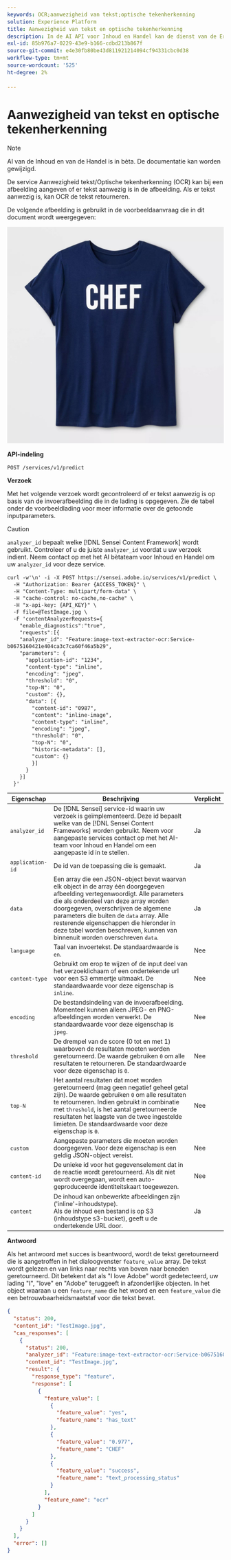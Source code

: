 ```yaml
---
keywords: OCR;aanwezigheid van tekst;optische tekenherkenning
solution: Experience Platform
title: Aanwezigheid van tekst en optische tekenherkenning
description: In de AI API voor Inhoud en Handel kan de dienst van de Erkenning van het Karakter van de Tekst Aanwezigheid/Optische (OCR) van het Karakter erop wijzen als de tekst in een bepaalde beeld aanwezig is. Als er tekst aanwezig is, kan OCR de tekst retourneren.
exl-id: 85b976a7-0229-43e9-b166-cdbd213b867f
source-git-commit: e4e30fb80be43d811921214094cf94331cbc0d38
workflow-type: tm+mt
source-wordcount: '525'
ht-degree: 2%

---
```


# Aanwezigheid van tekst en optische tekenherkenning

>[!NOTE]
>
>AI van de Inhoud en van de Handel is in bèta. De documentatie kan worden gewijzigd.

De service Aanwezigheid tekst/Optische tekenherkenning (OCR) kan bij een afbeelding aangeven of er tekst aanwezig is in de afbeelding. Als er tekst aanwezig is, kan OCR de tekst retourneren.

De volgende afbeelding is gebruikt in de voorbeeldaanvraag die in dit document wordt weergegeven:

![testafbeelding](../images/shef.jpeg)

**API-indeling**

```http
POST /services/v1/predict
```

**Verzoek**

Met het volgende verzoek wordt gecontroleerd of er tekst aanwezig is op basis van de invoerafbeelding die in de lading is opgegeven. Zie de tabel onder de voorbeeldlading voor meer informatie over de getoonde inputparameters.

>[!CAUTION]
>
>`analyzer_id` bepaalt welke [!DNL Sensei Content Framework] wordt gebruikt. Controleer of u de juiste `analyzer_id` voordat u uw verzoek indient. Neem contact op met het AI bètateam voor Inhoud en Handel om uw `analyzer_id` voor deze service.

```SHELL
curl -w'\n' -i -X POST https://sensei.adobe.io/services/v1/predict \
  -H "Authorization: Bearer {ACCESS_TOKEN}" \
  -H "Content-Type: multipart/form-data" \
  -H "cache-control: no-cache,no-cache" \
  -H "x-api-key: {API_KEY}" \
  -F file=@TestImage.jpg \
  -F 'contentAnalyzerRequests={
    "enable_diagnostics":"true",
    "requests":[{
    "analyzer_id": "Feature:image-text-extractor-ocr:Service-b0675160421e404ca3c7ca60f46a5b29",
    "parameters": {
      "application-id": "1234",
      "content-type": "inline",
      "encoding": "jpeg",
      "threshold": "0",
      "top-N": "0",
      "custom": {},
      "data": [{
        "content-id": "0987",
        "content": "inline-image",
        "content-type": "inline",
        "encoding": "jpeg",
        "threshold": "0",
        "top-N": "0",
        "historic-metadata": [],
        "custom": {}
        }]
      }
    }]
  }'
```

| Eigenschap | Beschrijving | Verplicht |
| --- | --- | --- |
| `analyzer_id` | De [!DNL Sensei] service-id waarin uw verzoek is geïmplementeerd. Deze id bepaalt welke van de [!DNL Sensei Content Frameworks] worden gebruikt. Neem voor aangepaste services contact op met het AI-team voor Inhoud en Handel om een aangepaste id in te stellen. | Ja |
| `application-id` | De id van de toepassing die is gemaakt. | Ja |
| `data` | Een array die een JSON-object bevat waarvan elk object in de array één doorgegeven afbeelding vertegenwoordigt. Alle parameters die als onderdeel van deze array worden doorgegeven, overschrijven de algemene parameters die buiten de `data` array. Alle resterende eigenschappen die hieronder in deze tabel worden beschreven, kunnen van binnenuit worden overschreven `data`. | Ja |
| `language` | Taal van invoertekst. De standaardwaarde is `en`. | Nee |
| `content-type` | Gebruikt om erop te wijzen of de input deel van het verzoeklichaam of een ondertekende url voor een S3 emmertje uitmaakt. De standaardwaarde voor deze eigenschap is `inline`. | Nee |
| `encoding` | De bestandsindeling van de invoerafbeelding. Momenteel kunnen alleen JPEG- en PNG-afbeeldingen worden verwerkt. De standaardwaarde voor deze eigenschap is `jpeg`. | Nee |
| `threshold` | De drempel van de score (0 tot en met 1) waarboven de resultaten moeten worden geretourneerd. De waarde gebruiken `0` om alle resultaten te retourneren. De standaardwaarde voor deze eigenschap is `0`. | Nee |
| `top-N` | Het aantal resultaten dat moet worden geretourneerd (mag geen negatief geheel getal zijn). De waarde gebruiken `0` om alle resultaten te retourneren. Indien gebruikt in combinatie met `threshold`, is het aantal geretourneerde resultaten het laagste van de twee ingestelde limieten. De standaardwaarde voor deze eigenschap is `0`. | Nee |
| `custom` | Aangepaste parameters die moeten worden doorgegeven. Voor deze eigenschap is een geldig JSON-object vereist. | Nee |
| `content-id` | De unieke id voor het gegevenselement dat in de reactie wordt geretourneerd. Als dit niet wordt overgegaan, wordt een auto-geproduceerde identiteitskaart toegewezen. | Nee |
| `content` | De inhoud kan onbewerkte afbeeldingen zijn (&#39;inline&#39;-inhoudstype). <br> Als de inhoud een bestand is op S3 (inhoudstype s3-bucket), geeft u de ondertekende URL door. | Ja |

**Antwoord**

Als het antwoord met succes is beantwoord, wordt de tekst geretourneerd die is aangetroffen in het dialoogvenster `feature_value` array. De tekst wordt gelezen en van links naar rechts van boven naar beneden geretourneerd. Dit betekent dat als &quot;I love Adobe&quot; wordt gedetecteerd, uw lading &quot;I&quot;, &quot;love&quot; en &quot;Adobe&quot; teruggeeft in afzonderlijke objecten. In het object waaraan u een `feature_name` die het woord en een `feature_value` die een betrouwbaarheidsmaatstaf voor die tekst bevat.

```json
{
  "status": 200,
  "content_id": "TestImage.jpg",
  "cas_responses": [
    {
      "status": 200,
      "analyzer_id": "Feature:image-text-extractor-ocr:Service-b0675160421e404ca3c7ca60f46a5b29",
      "content_id": "TestImage.jpg",
      "result": {
        "response_type": "feature",
        "response": [
          {
            "feature_value": [
              {
                "feature_value": "yes",
                "feature_name": "has_text"
              },
              {
                "feature_value": "0.977",
                "feature_name": "CHEF"
              },
              {
                "feature_value": "success",
                "feature_name": "text_processing_status"
              }
            ],
            "feature_name": "ocr"
          }
        ]
      }
    }
  ],
  "error": []
}
```
